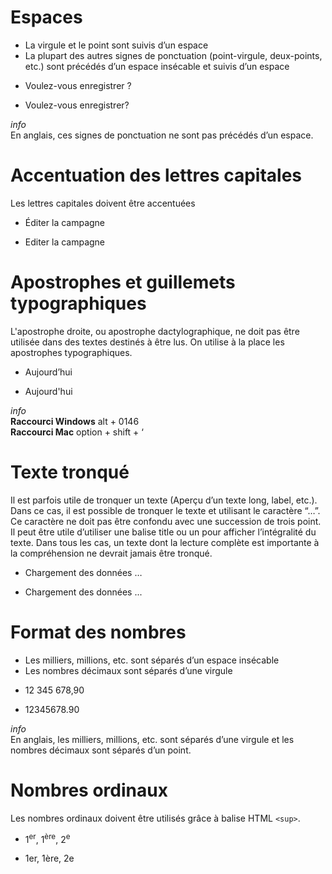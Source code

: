 # Espaces

- La virgule et le point sont suivis d’un espace
- La plupart des autres signes de ponctuation (point-virgule, deux-points, etc.) sont précédés d’un espace insécable et suivis d’un espace

<div class="markdown-dualDisplay">
<div class="markdown-block mod-positive">

- Voulez-vous enregistrer ?

</div>
<div class="markdown-block mod-negative">

- Voulez-vous enregistrer?

</div>
</div>

<div class="callout mod-icon palette-info">
	<div class="callout-icon"><i class="lucca-icon">info</i></div>
	En anglais, ces signes de ponctuation ne sont pas précédés d’un espace.
</div>


# Accentuation des lettres capitales

Les lettres capitales doivent être accentuées

<div class="markdown-dualDisplay">
<div class="markdown-block mod-positive">

- Éditer la campagne

</div>
<div class="markdown-block mod-negative">

- Editer la campagne

</div>
</div>

# Apostrophes et guillemets typographiques

L'apostrophe droite, ou apostrophe dactylographique, ne doit pas être utilisée dans des textes destinés à être lus. On utilise à la place les apostrophes typographiques.

<div class="markdown-dualDisplay">
<div class="markdown-block mod-positive">

- Aujourd’hui

</div>
<div class="markdown-block mod-negative">

- Aujourd'hui

</div>
</div>

<div class="callout mod-icon palette-info">
	<div class="callout-icon"><i class="lucca-icon">info</i></div>
	<b class="callout-title">Raccourci Windows</b> alt + 0146<br>
	<b class="callout-title">Raccourci Mac</b> option + shift + ‘
</div>

# Texte tronqué

Il est parfois utile de tronquer un texte (Aperçu d’un texte long, label, etc.). Dans ce cas, il est possible de tronquer le texte et utilisant le caractère “…”. Ce caractère ne doit pas être confondu avec une succession de trois point.
Il peut être utile d’utiliser une balise title ou un <tooltip> pour afficher l’intégralité du texte.
Dans tous les cas, un texte dont la lecture complète est importante à la compréhension ne devrait jamais être tronqué.  

<div class="markdown-dualDisplay">
<div class="markdown-block mod-positive">

- Chargement des données …

</div>
<div class="markdown-block mod-negative">

- Chargement des données ...

</div>
</div>

# Format des nombres

- Les milliers, millions, etc. sont séparés d’un espace insécable
- Les nombres décimaux sont séparés d’une virgule

<div class="markdown-dualDisplay">
<div class="markdown-block mod-positive">

- 12 345 678,90

</div>
<div class="markdown-block mod-negative">

- 12345678.90

</div>
</div>

<div class="callout mod-icon palette-info">
	<div class="callout-icon"><i class="lucca-icon">info</i></div>
	En anglais, les milliers, millions, etc. sont séparés d’une virgule et les nombres décimaux sont séparés d’un point.
</div>

# Nombres ordinaux

Les nombres ordinaux doivent être utilisés grâce à balise HTML <code class="code">&lt;sup&gt;</code>.

<div class="markdown-dualDisplay">
<div class="markdown-block mod-positive">

- 1<sup>er</sup>, 1<sup>ère</sup>, 2<sup>e</sup>

</div>
<div class="markdown-block mod-negative">

- 1er, 1ère, 2e

</div>
</div>
